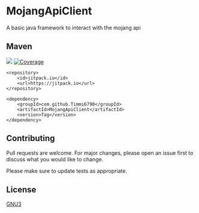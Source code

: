 # MojangApiClient

A basic java framework to interact with the mojang api

## Maven
[![](https://jitpack.io/v/Timmi6790/MojangApiClient.svg)](https://jitpack.io/#Timmi6790/MojangApiClient)
[![Coverage](https://sonarcube.timmi6790.de/api/project_badges/measure?project=Timmi6790_MojangApiClient&metric=coverage)](https://sonarcube.timmi6790.de/dashboard?id=Timmi6790_MojangApiClient)
```maven
<repository>
    <id>jitpack.io</id>
    <url>https://jitpack.io</url>
</repository>
```

```maven
<dependency>
    <groupId>com.github.Timmi6790</groupId>
    <artifactId>MojangApiClient</artifactId>
    <version>Tag</version>
</dependency>
```

## Contributing
Pull requests are welcome. For major changes, please open an issue first to discuss what you would like to change.

Please make sure to update tests as appropriate.

## License
[GNU3](https://www.gnu.org/licenses/gpl-3.0.de.html)
